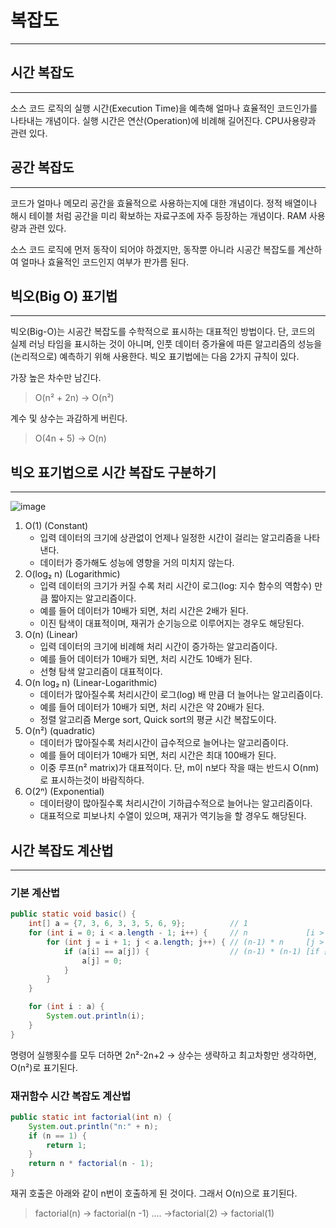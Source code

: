 # 복잡도

<hr>

## 시간 복잡도

<hr>

소스 코드 로직의 실행 시간(Execution Time)을 예측해 얼마나 효율적인 코드인가를 나타내는 개념이다. 
실행 시간은 연산(Operation)에 비례해 길어진다. CPU사용량과 관련 있다.

## 공간 복잡도

<hr>

코드가 얼마나 메모리 공간을 효율적으로 사용하는지에 대한 개념이다. 
정적 배열이나 해시 테이블 처럼 공간을 미리 확보하는 자료구조에 자주 등장하는 개념이다. RAM 사용량과 관련 있다.

소스 코드 로직에 먼저 동작이 되어야 하겠지만, 
동작뿐 아니라 시공간 복잡도를 계산하여 얼마나 효율적인 코드인지 여부가 판가름 된다.

## 빅오(Big O) 표기법

<hr>

빅오(Big-O)는 시공간 복잡도를 수학적으로 표시하는 대표적인 방법이다. 단, 코드의 실제 러닝 타임을 표시하는 것이 아니며, 인풋 데이터 증가율에 따른 알고리즘의 성능을 (논리적으로) 예측하기 위해 사용한다. 빅오 표기법에는 다음 2가지 규칙이 있다.

가장 높은 차수만 남긴다.

> O(n² + 2n) -> O(n²)

계수 및 상수는 과감하게 버린다.

> O(4n + 5) -> O(n)

## 빅오 표기법으로 시간 복잡도 구분하기

<hr>

![image](https://github.com/been1118/CS-Study/assets/123082067/79be21fe-89e9-4474-a463-67bfea79fc94)

1. O(1) (Constant)
   - 입력 데이터의 크기에 상관없이 언제나 일정한 시간이 걸리는 알고리즘을 나타낸다. 
   - 데이터가 증가해도 성능에 영향을 거의 미치지 않는다.
2. O(log₂ n) (Logarithmic)
   - 입력 데이터의 크기가 커질 수록 처리 시간이 로그(log: 지수 함수의 역함수) 만큼 짧아지는 알고리즘이다.
   - 예를 들어 데이터가 10배가 되면, 처리 시간은 2배가 된다. 
   - 이진 탐색이 대표적이며, 재귀가 순기능으로 이루어지는 경우도 해당된다.
3. O(n) (Linear)
   -  입력 데이터의 크기에 비례해 처리 시간이 증가하는 알고리즘이다. 
   - 예를 들어 데이터가 10배가 되면, 처리 시간도 10배가 된다.
   - 선형 탐색 알고리즘이 대표적이다.
4. O(n log₂ n) (Linear-Logarithmic)
   - 데이터가 많아질수록 처리시간이 로그(log) 배 만큼 더 늘어나는 알고리즘이다. 
   - 예를 들어 데이터가 10배가 되면, 처리 시간은 약 20배가 된다. 
   - 정렬 알고리즘 Merge sort, Quick sort의 평균 시간 복잡도이다.
5. O(n²) (quadratic)
   - 데이터가 많아질수록 처리시간이 급수적으로 늘어나는 알고리즘이다. 
   - 예를 들어 데이터가 10배가 되면, 처리 시간은 최대 100배가 된다. 
   - 이중 루프(n² matrix)가 대표적이다. 단, m이 n보다 작을 때는 반드시 O(nm)로 표시하는것이 바람직하다.
6. O(2ⁿ) (Exponential)
   - 데이터량이 많아질수록 처리시간이 기하급수적으로 늘어나는 알고리즘이다. 
   - 대표적으로 피보나치 수열이 있으며, 재귀가 역기능을 할 경우도 해당된다.

## 시간 복잡도 계산법

<hr>

### 기본 계산법

```Java
public static void basic() {
    int[] a = {7, 3, 6, 3, 3, 5, 6, 9};          // 1
    for (int i = 0; i < a.length - 1; i++) {     // n             [i > 0 to n-1 : n times called]
        for (int j = i + 1; j < a.length; j++) { // (n-1) * n     [j > 1 to n   : n times called]
            if (a[i] == a[j]) {                  // (n-1) * (n-1) [if 문은 결국 n-1 번만 실행 ]
                a[j] = 0;
            }
        }
    }

    for (int i : a) {
        System.out.println(i);
    }
}
```

명령어 실행횟수를 모두 더하면 2n²-2n+2 -> 상수는 생략하고 최고차항만 생각하면, O(n²)로 표기된다.

### 재귀함수 시간 복잡도 계산법

```Java
public static int factorial(int n) {
    System.out.println("n:" + n);
    if (n == 1) {
        return 1;
    }
    return n * factorial(n - 1);
}
```

재귀 호출은 아래와 같이 n번이 호출하게 된 것이다. 그래서 O(n)으로 표기된다.

> factorial(n) -> factorial(n -1) .... ->factorial(2) -> factorial(1) 
